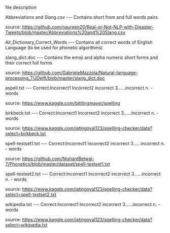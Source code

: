 file description

Abbreviations and Slang.csv  --- Contains short from and full words pairs

source: https://github.com/naureen20/Real-or-Not-NLP-with-Disaster-Tweets/blob/master/Abbreviations%20and%20Slang.csv


All_Dictionary_Correct_Words --- Contains all correct words of English Language  (to be used for phonetic algorithms)


slang_dict.doc               --- Contains the emoji and alpha numeric short forms and their correct full forms

source: https://github.com/GabrieleMazzola/Natural-language-processing_TUDelft/blob/master/slang_dict.doc


aspell.txt                   --- Correct:Incorrect1 Incorrect2 incorrect 3......incorrect n. - words

source: https://www.kaggle.com/bittlingmayer/spelling
                                                                                                               

birkbeck.txt                 --- Correct:Incorrect1 Incorrect2 incorrect 3......incorrect n. - words

source: https://www.kaggle.com/jatingoyal123/spelling-checker/data?select=birkbeck.txt

                                                                                                       
spell-testset1.txt           --- Correct:Incorrect1 Incorrect2 incorrect 3......incorrect n. - words

source: https://github.com/NishantBelwal-7/Phonetics/blob/master/dataset/spell-testset1.txt

                                                                                                      
spell-testset2.txt           --- Correct:Incorrect1 Incorrect2 incorrect 3......incorrect n. - words

source: https://www.kaggle.com/jatingoyal123/spelling-checker/data?select=spell-testset2.txt
                                                                                                      
wikipedia.txt                --- Correct:Incorrect1 Incorrect2 incorrect 3......incorrect n. - words 

source: https://www.kaggle.com/jatingoyal123/spelling-checker/data?select=wikipedia.txt
